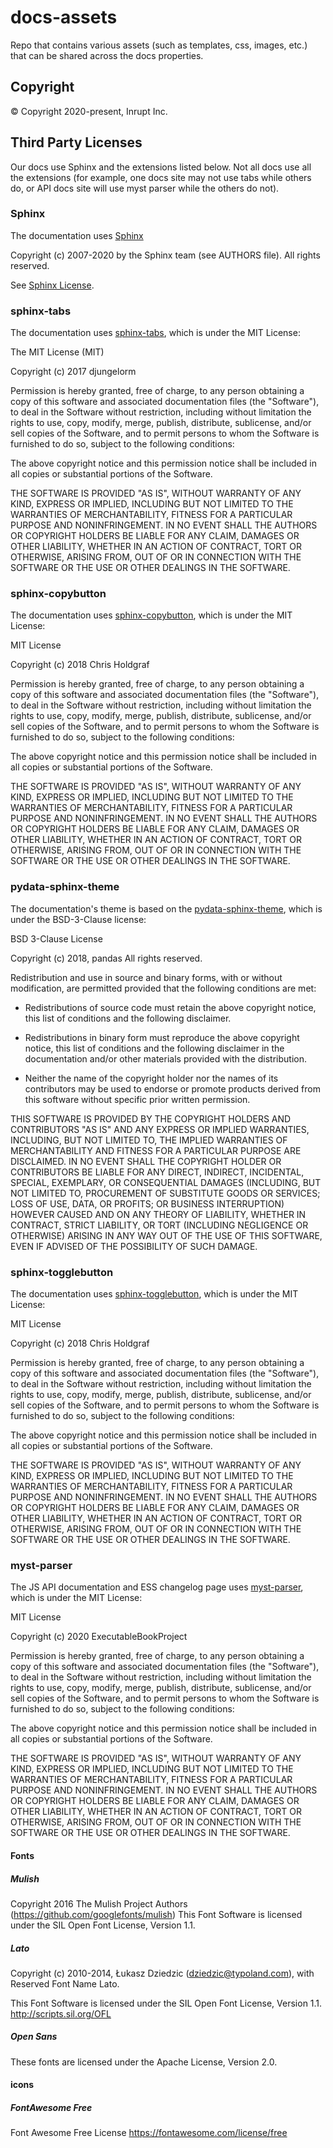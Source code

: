 # docs-assets

Repo that contains various assets (such as templates, css, images, etc.) that can be shared across the docs properties.

## Copyright

© Copyright 2020-present, Inrupt Inc.

## Third Party Licenses

Our docs use Sphinx and the extensions listed below.  Not all docs use all the extensions (for example, one docs site may not use tabs while others do,  or API docs site will use myst parser while the others do not).

### Sphinx

The documentation uses [Sphinx](https://www.sphinx-doc.org/en/master/) 

Copyright (c) 2007-2020 by the Sphinx team (see AUTHORS file).
All rights reserved.

See [Sphinx License](https://github.com/sphinx-doc/sphinx/blob/4.x/LICENSE). 

### sphinx-tabs

The documentation uses [sphinx-tabs](https://github.com/djungelorm/sphinx-tabs), which is under the MIT License:

The MIT License (MIT)

Copyright (c) 2017 djungelorm

Permission is hereby granted, free of charge, to any person obtaining a copy
of this software and associated documentation files (the "Software"), to deal
in the Software without restriction, including without limitation the rights
to use, copy, modify, merge, publish, distribute, sublicense, and/or sell
copies of the Software, and to permit persons to whom the Software is
furnished to do so, subject to the following conditions:

The above copyright notice and this permission notice shall be included in all
copies or substantial portions of the Software.

THE SOFTWARE IS PROVIDED "AS IS", WITHOUT WARRANTY OF ANY KIND, EXPRESS OR
IMPLIED, INCLUDING BUT NOT LIMITED TO THE WARRANTIES OF MERCHANTABILITY,
FITNESS FOR A PARTICULAR PURPOSE AND NONINFRINGEMENT. IN NO EVENT SHALL THE
AUTHORS OR COPYRIGHT HOLDERS BE LIABLE FOR ANY CLAIM, DAMAGES OR OTHER
LIABILITY, WHETHER IN AN ACTION OF CONTRACT, TORT OR OTHERWISE, ARISING FROM,
OUT OF OR IN CONNECTION WITH THE SOFTWARE OR THE USE OR OTHER DEALINGS IN THE
SOFTWARE.

### sphinx-copybutton

The documentation uses [sphinx-copybutton](https://github.com/executablebooks/sphinx-copybutton), which is under the MIT License:

MIT License

Copyright (c) 2018 Chris Holdgraf

Permission is hereby granted, free of charge, to any person obtaining a copy
of this software and associated documentation files (the "Software"), to deal
in the Software without restriction, including without limitation the rights
to use, copy, modify, merge, publish, distribute, sublicense, and/or sell
copies of the Software, and to permit persons to whom the Software is
furnished to do so, subject to the following conditions:

The above copyright notice and this permission notice shall be included in all
copies or substantial portions of the Software.

THE SOFTWARE IS PROVIDED "AS IS", WITHOUT WARRANTY OF ANY KIND, EXPRESS OR
IMPLIED, INCLUDING BUT NOT LIMITED TO THE WARRANTIES OF MERCHANTABILITY,
FITNESS FOR A PARTICULAR PURPOSE AND NONINFRINGEMENT. IN NO EVENT SHALL THE
AUTHORS OR COPYRIGHT HOLDERS BE LIABLE FOR ANY CLAIM, DAMAGES OR OTHER
LIABILITY, WHETHER IN AN ACTION OF CONTRACT, TORT OR OTHERWISE, ARISING FROM,
OUT OF OR IN CONNECTION WITH THE SOFTWARE OR THE USE OR OTHER DEALINGS IN THE
SOFTWARE.

### pydata-sphinx-theme

The documentation's theme is based on the [pydata-sphinx-theme](https://github.com/pandas-dev/pydata-sphinx-theme), which is under the BSD-3-Clause license:

BSD 3-Clause License

Copyright (c) 2018, pandas
All rights reserved.

Redistribution and use in source and binary forms, with or without
modification, are permitted provided that the following conditions are met:

* Redistributions of source code must retain the above copyright notice, this
  list of conditions and the following disclaimer.

* Redistributions in binary form must reproduce the above copyright notice,
  this list of conditions and the following disclaimer in the documentation
  and/or other materials provided with the distribution.

* Neither the name of the copyright holder nor the names of its
  contributors may be used to endorse or promote products derived from
  this software without specific prior written permission.

THIS SOFTWARE IS PROVIDED BY THE COPYRIGHT HOLDERS AND CONTRIBUTORS "AS IS"
AND ANY EXPRESS OR IMPLIED WARRANTIES, INCLUDING, BUT NOT LIMITED TO, THE
IMPLIED WARRANTIES OF MERCHANTABILITY AND FITNESS FOR A PARTICULAR PURPOSE ARE
DISCLAIMED. IN NO EVENT SHALL THE COPYRIGHT HOLDER OR CONTRIBUTORS BE LIABLE
FOR ANY DIRECT, INDIRECT, INCIDENTAL, SPECIAL, EXEMPLARY, OR CONSEQUENTIAL
DAMAGES (INCLUDING, BUT NOT LIMITED TO, PROCUREMENT OF SUBSTITUTE GOODS OR
SERVICES; LOSS OF USE, DATA, OR PROFITS; OR BUSINESS INTERRUPTION) HOWEVER
CAUSED AND ON ANY THEORY OF LIABILITY, WHETHER IN CONTRACT, STRICT LIABILITY,
OR TORT (INCLUDING NEGLIGENCE OR OTHERWISE) ARISING IN ANY WAY OUT OF THE USE
OF THIS SOFTWARE, EVEN IF ADVISED OF THE POSSIBILITY OF SUCH DAMAGE.

### sphinx-togglebutton

The documentation uses [sphinx-togglebutton](https://github.com/executablebooks/sphinx-togglebutton), which is under the MIT License:

MIT License

Copyright (c) 2018 Chris Holdgraf

Permission is hereby granted, free of charge, to any person obtaining a copy
of this software and associated documentation files (the "Software"), to deal
in the Software without restriction, including without limitation the rights
to use, copy, modify, merge, publish, distribute, sublicense, and/or sell
copies of the Software, and to permit persons to whom the Software is
furnished to do so, subject to the following conditions:

The above copyright notice and this permission notice shall be included in all
copies or substantial portions of the Software.

THE SOFTWARE IS PROVIDED "AS IS", WITHOUT WARRANTY OF ANY KIND, EXPRESS OR
IMPLIED, INCLUDING BUT NOT LIMITED TO THE WARRANTIES OF MERCHANTABILITY,
FITNESS FOR A PARTICULAR PURPOSE AND NONINFRINGEMENT. IN NO EVENT SHALL THE
AUTHORS OR COPYRIGHT HOLDERS BE LIABLE FOR ANY CLAIM, DAMAGES OR OTHER
LIABILITY, WHETHER IN AN ACTION OF CONTRACT, TORT OR OTHERWISE, ARISING FROM,
OUT OF OR IN CONNECTION WITH THE SOFTWARE OR THE USE OR OTHER DEALINGS IN THE
SOFTWARE.

### myst-parser

The JS API documentation and ESS changelog page uses [myst-parser](https://github.com/executablebooks/myst-parser), which is under the MIT License:

MIT License

Copyright (c) 2020 ExecutableBookProject

Permission is hereby granted, free of charge, to any person obtaining a copy
of this software and associated documentation files (the "Software"), to deal
in the Software without restriction, including without limitation the rights
to use, copy, modify, merge, publish, distribute, sublicense, and/or sell
copies of the Software, and to permit persons to whom the Software is
furnished to do so, subject to the following conditions:

The above copyright notice and this permission notice shall be included in all
copies or substantial portions of the Software.

THE SOFTWARE IS PROVIDED "AS IS", WITHOUT WARRANTY OF ANY KIND, EXPRESS OR
IMPLIED, INCLUDING BUT NOT LIMITED TO THE WARRANTIES OF MERCHANTABILITY,
FITNESS FOR A PARTICULAR PURPOSE AND NONINFRINGEMENT. IN NO EVENT SHALL THE
AUTHORS OR COPYRIGHT HOLDERS BE LIABLE FOR ANY CLAIM, DAMAGES OR OTHER
LIABILITY, WHETHER IN AN ACTION OF CONTRACT, TORT OR OTHERWISE, ARISING FROM,
OUT OF OR IN CONNECTION WITH THE SOFTWARE OR THE USE OR OTHER DEALINGS IN THE
SOFTWARE.

#### Fonts

##### Mulish

Copyright 2016 The Mulish Project Authors (https://github.com/googlefonts/mulish)
This Font Software is licensed under the SIL Open Font License, Version 1.1.

##### Lato

Copyright (c) 2010-2014, Łukasz Dziedzic (dziedzic@typoland.com),
with Reserved Font Name Lato.

This Font Software is licensed under the SIL Open Font License, Version 1.1.
http://scripts.sil.org/OFL


##### Open Sans

These fonts are licensed under the Apache License, Version 2.0.

#### icons

##### FontAwesome Free

Font Awesome Free License
https://fontawesome.com/license/free
